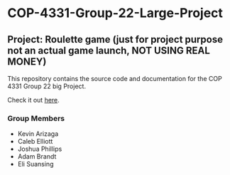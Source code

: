# COP-4331-Group-22-Large-Project

## Project: Roulette game (just for project purpose not an actual game launch, NOT USING REAL MONEY)

This repository contains the source code and documentation for the COP 4331 Group 22 big Project.

Check it out [here](http://cop433103.com/).

### Group Members
- Kevin Arizaga
- Caleb Elliott
- Joshua Phillips
- Adam Brandt
- Eli Suansing

